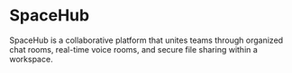 # SpaceHub
SpaceHub is a collaborative platform that unites teams through organized chat rooms, real-time voice rooms, and secure file sharing within a workspace.
